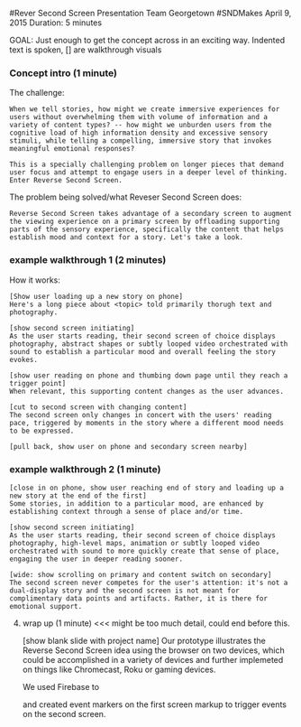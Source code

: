 
#Rever Second Screen Presentation
Team Georgetown
#SNDMakes
April 9, 2015
Duration: 5 minutes

GOAL: Just enough to get the concept across in an exciting way.
Indented text is spoken, [] are walkthrough visuals

### Concept intro (1 minute)
The challenge: 

	When we tell stories, how might we create immersive experiences for users without overwhelming them with volume of information and a variety of content types? -- how might we unburden users from the cognitive load of high information density and excessive sensory stimuli, while telling a compelling, immersive story that invokes meaningful emotional responses?

	This is a specially challenging problem on longer pieces that demand user focus and attempt to engage users in a deeper level of thinking. Enter Reverse Second Screen.

The problem being solved/what Reveser Second Screen does: 

	Reverse Second Screen takes advantage of a secondary screen to augment the viewing experience on a primary screen by offloading supporting parts of the sensory experience, specifically the content that helps establish mood and context for a story. Let's take a look.

### example walkthrough 1 (2 minutes)
How it works: 
	
	[Show user loading up a new story on phone]
	Here's a long piece about <topic> told primarily thorugh text and photography.

	[show second screen initiating]
	As the user starts reading, their second screen of choice displays photography, abstract shapes or subtly looped video orchestrated with sound to establish a particular mood and overall feeling the story evokes.

	[show user reading on phone and thumbing down page until they reach a trigger point]
	When relevant, this supporting content changes as the user advances. 

	[cut to second screen with changing content]
	The second screen only changes in concert with the users' reading pace, triggered by moments in the story where a different mood needs to be expressed.

	[pull back, show user on phone and secondary screen nearby]

### example walkthrough 2 (1 minute)

	[close in on phone, show user reaching end of story and loading up a new story at the end of the first]
	Some stories, in addition to a particular mood, are enhanced by establishing context through a sense of place and/or time.
	
	[show second screen initiating]
	As the user starts reading, their second screen of choice displays photography, high-level maps, animation or subtly looped video orchestrated with sound to more quickly create that sense of place, engaging the user in deeper reading sooner. 

	[wide: show scrolling on primary and content switch on secondary]
	The second screen never competes for the user's attention: it's not a dual-display story and the second screen is not meant for complimentary data points and artifacts. Rather, it is there for emotional support.
	
4. wrap up (1 minute) <<< might be too much detail, could end before this.

	[show blank slide with project name]
	Our prototype illustrates the Reverse Second Screen idea using the browser on two devices, which could be accomplished in a variety of devices and further implemeted on things like Chromecast, Roku or gaming devices.

	We used Firebase to <summary> and created event markers on the first screen markup to trigger events on the second screen. 


